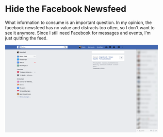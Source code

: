 # Hide the Facebook Newsfeed
What information to consume is an important question. In my opinion, the facebook newsfeed has no value and distracts too often, so I don't want to see it anymore. Since I still need Facebook for messages and events, I'm just quitting the feed.

![Screenshot](screenshot.png)